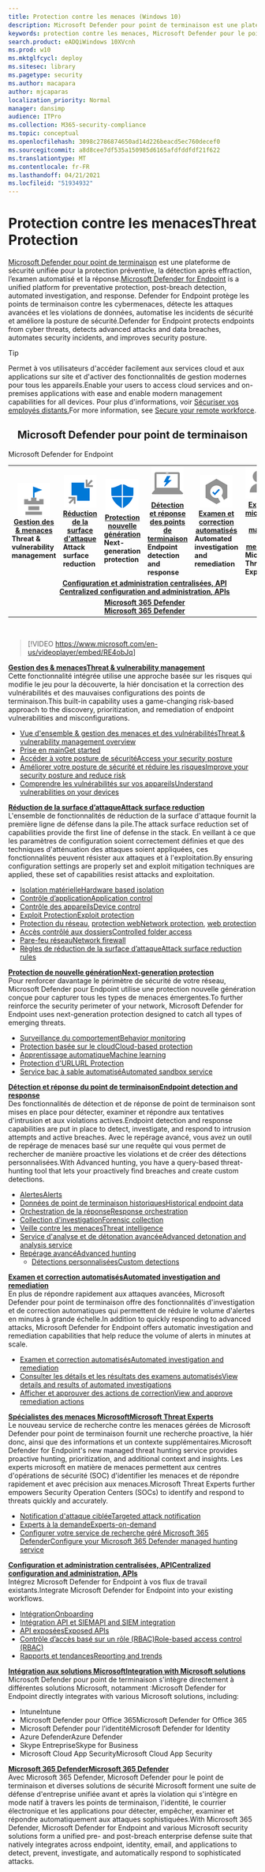 ```yaml
---
title: Protection contre les menaces (Windows 10)
description: Microsoft Defender pour point de terminaison est une plateforme de sécurité unifiée pour la protection préventive, la détection après effraction, l’examen automatisé et la réponse.
keywords: protection contre les menaces, Microsoft Defender pour le point de terminaison, réduction de la surface d'attaque, protection nouvelle génération, détection et réponse des points de terminaison, examen et réponse automatisés, experts microsoft en matière de menaces, Score de sécurité Microsoft pour les appareils, repérage avancé, repérage de cybermenace, protection contre les menaces web
search.product: eADQiWindows 10XVcnh
ms.prod: w10
ms.mktglfcycl: deploy
ms.sitesec: library
ms.pagetype: security
ms.author: macapara
author: mjcaparas
localization_priority: Normal
manager: dansimp
audience: ITPro
ms.collection: M365-security-compliance
ms.topic: conceptual
ms.openlocfilehash: 3098c2786874650ad14d226beacd5ec760decef0
ms.sourcegitcommit: a8d8cee7df535a150985d6165afdfddfdf21f622
ms.translationtype: MT
ms.contentlocale: fr-FR
ms.lasthandoff: 04/21/2021
ms.locfileid: "51934932"
---
```

# <a name="threat-protection"></a><span data-ttu-id="2bd89-104">Protection contre les menaces</span><span class="sxs-lookup"><span data-stu-id="2bd89-104">Threat Protection</span></span>
<span data-ttu-id="2bd89-105">[Microsoft Defender pour point de terminaison](https://docs.microsoft.com/microsoft-365/security/defender-endpoint/microsoft-defender-advanced-threat-protection) est une plateforme de sécurité unifiée pour la protection préventive, la détection après effraction, l’examen automatisé et la réponse.</span><span class="sxs-lookup"><span data-stu-id="2bd89-105">[Microsoft Defender for Endpoint](https://docs.microsoft.com/microsoft-365/security/defender-endpoint/microsoft-defender-advanced-threat-protection) is a unified platform for preventative protection, post-breach detection, automated investigation, and response.</span></span> <span data-ttu-id="2bd89-106">Defender for Endpoint protège les points de terminaison contre les cybermenaces, détecte les attaques avancées et les violations de données, automatise les incidents de sécurité et améliore la posture de sécurité.</span><span class="sxs-lookup"><span data-stu-id="2bd89-106">Defender for Endpoint protects endpoints from cyber threats, detects advanced attacks and data breaches, automates security incidents, and improves security posture.</span></span>

> [!TIP]
> <span data-ttu-id="2bd89-107">Permet à vos utilisateurs d'accéder facilement aux services cloud et aux applications sur site et d'activer des fonctionnalités de gestion modernes pour tous les appareils.</span><span class="sxs-lookup"><span data-stu-id="2bd89-107">Enable your users to access cloud services and on-premises applications with ease and enable modern management capabilities for all devices.</span></span> <span data-ttu-id="2bd89-108">Pour plus d'informations, voir [Sécuriser vos employés distants.](https://docs.microsoft.com/enterprise-mobility-security/remote-work/)</span><span class="sxs-lookup"><span data-stu-id="2bd89-108">For more information, see [Secure your remote workforce](https://docs.microsoft.com/enterprise-mobility-security/remote-work/).</span></span> 

<center><h2><span data-ttu-id="2bd89-109">Microsoft Defender pour point de terminaison</center></span><span class="sxs-lookup"><span data-stu-id="2bd89-109">Microsoft Defender for Endpoint</center></span></span></h2>
<table>
<tr>
<td><a href="#tvm"><center><img src="images/TVM_icon.png" alt="threat and vulnerability icon"> <br><span data-ttu-id="2bd89-110"><b>Gestion des & menaces</b></center></a></span><span class="sxs-lookup"><span data-stu-id="2bd89-110"><b>Threat & vulnerability management</b></center></a></span></span></td>
<td><a href="#asr"><center><img src="images/asr-icon.png" alt="attack surface reduction icon"> <br><span data-ttu-id="2bd89-111"><b>Réduction de la surface d'attaque</b></center></a></span><span class="sxs-lookup"><span data-stu-id="2bd89-111"><b>Attack surface reduction</b></center></a></span></span></td>
<td><center><a href="#ngp"><img src="images/ngp-icon.png" alt="next generation protection icon"><br> <span data-ttu-id="2bd89-112"><b>Protection nouvelle génération</b></a></center></span><span class="sxs-lookup"><span data-stu-id="2bd89-112"><b>Next-generation protection</b></a></center></span></span></td>
<td><center><a href="#edr"><img src="images/edr-icon.png" alt="endpoint detection and response icon"><br> <span data-ttu-id="2bd89-113"><b>Détection et réponse des points de terminaison</b></a></center></span><span class="sxs-lookup"><span data-stu-id="2bd89-113"><b>Endpoint detection and response</b></a></center></span></span></td>
<td><center><a href="#ai"><img src="images/air-icon.png" alt="automated investigation and remediation icon"><br> <span data-ttu-id="2bd89-114"><b>Examen et correction automatisés</b></a></center></span><span class="sxs-lookup"><span data-stu-id="2bd89-114"><b>Automated investigation and remediation</b></a></center></span></span></td>
<td><center><a href="#mte"><img src="images/mte-icon.png" alt="microsoft threat experts icon"><br> <span data-ttu-id="2bd89-115"><b>Experts microsoft en matière de menaces</b></a></center></span><span class="sxs-lookup"><span data-stu-id="2bd89-115"><b>Microsoft Threat Experts</b></a></center></span></span></td>
</tr>
<tr>
<td colspan="7"><span data-ttu-id="2bd89-116">
<a href="#apis"><center><b>Configuration et administration centralisées, API</a></span><span class="sxs-lookup"><span data-stu-id="2bd89-116">
<a href="#apis"><center><b>Centralized configuration and administration, APIs</a></span></span></b></center></td>
</tr>
<tr>
<td colspan="7"><span data-ttu-id="2bd89-117"><a href="#mtp"><center><b>Microsoft 365 Defender</a></span><span class="sxs-lookup"><span data-stu-id="2bd89-117"><a href="#mtp"><center><b>Microsoft 365 Defender</a></span></span></center></b></td>
</tr>
</table>
<br>

<a name="tvm"></a>


>[!VIDEO https://www.microsoft.com/en-us/videoplayer/embed/RE4obJq]

<span data-ttu-id="2bd89-118">**[Gestion des & menaces](next-gen-threat-and-vuln-mgt.md)**</span><span class="sxs-lookup"><span data-stu-id="2bd89-118">**[Threat & vulnerability management](next-gen-threat-and-vuln-mgt.md)**</span></span><br>
<span data-ttu-id="2bd89-119">Cette fonctionnalité intégrée utilise une approche basée sur les risques qui modifie le jeu pour la découverte, la hiér doncisation et la correction des vulnérabilités et des mauvaises configurations des points de terminaison.</span><span class="sxs-lookup"><span data-stu-id="2bd89-119">This built-in capability uses a game-changing risk-based approach to the discovery, prioritization, and remediation of endpoint vulnerabilities and misconfigurations.</span></span>

- [<span data-ttu-id="2bd89-120">Vue d'ensemble & gestion des menaces et des vulnérabilités</span><span class="sxs-lookup"><span data-stu-id="2bd89-120">Threat & vulnerability management overview</span></span>](next-gen-threat-and-vuln-mgt.md)
- [<span data-ttu-id="2bd89-121">Prise en main</span><span class="sxs-lookup"><span data-stu-id="2bd89-121">Get started</span></span>](tvm-prerequisites.md)
- [<span data-ttu-id="2bd89-122">Accéder à votre posture de sécurité</span><span class="sxs-lookup"><span data-stu-id="2bd89-122">Access your security posture</span></span>](tvm-dashboard-insights.md)
- [<span data-ttu-id="2bd89-123">Améliorer votre posture de sécurité et réduire les risques</span><span class="sxs-lookup"><span data-stu-id="2bd89-123">Improve your security posture and reduce risk</span></span>](tvm-security-recommendation.md)
- [<span data-ttu-id="2bd89-124">Comprendre les vulnérabilités sur vos appareils</span><span class="sxs-lookup"><span data-stu-id="2bd89-124">Understand vulnerabilities on your devices</span></span>](tvm-software-inventory.md)

<a name="asr"></a>

<span data-ttu-id="2bd89-125">**[Réduction de la surface d’attaque](overview-attack-surface-reduction.md)**</span><span class="sxs-lookup"><span data-stu-id="2bd89-125">**[Attack surface reduction](overview-attack-surface-reduction.md)**</span></span><br>
<span data-ttu-id="2bd89-126">L'ensemble de fonctionnalités de réduction de la surface d'attaque fournit la première ligne de défense dans la pile.</span><span class="sxs-lookup"><span data-stu-id="2bd89-126">The attack surface reduction set of capabilities provide the first line of defense in the stack.</span></span> <span data-ttu-id="2bd89-127">En veillant à ce que les paramètres de configuration soient correctement définies et que des techniques d'atténuation des attaques soient appliquées, ces fonctionnalités peuvent résister aux attaques et à l'exploitation.</span><span class="sxs-lookup"><span data-stu-id="2bd89-127">By ensuring configuration settings are properly set and exploit mitigation techniques are applied, these set of capabilities resist attacks and exploitation.</span></span>

- [<span data-ttu-id="2bd89-128">Isolation matérielle</span><span class="sxs-lookup"><span data-stu-id="2bd89-128">Hardware based isolation</span></span>](overview-hardware-based-isolation.md)
- [<span data-ttu-id="2bd89-129">Contrôle d’application</span><span class="sxs-lookup"><span data-stu-id="2bd89-129">Application control</span></span>](https://docs.microsoft.com/windows/security/threat-protection/windows-defender-application-control/windows-defender-application-control)
- [<span data-ttu-id="2bd89-130">Contrôle des appareils</span><span class="sxs-lookup"><span data-stu-id="2bd89-130">Device control</span></span>](https://docs.microsoft.com/windows/security/threat-protection/device-guard/introduction-to-device-guard-virtualization-based-security-and-windows-defender-application-control)
- [<span data-ttu-id="2bd89-131">Exploit Protection</span><span class="sxs-lookup"><span data-stu-id="2bd89-131">Exploit protection</span></span>](exploit-protection.md)
- <span data-ttu-id="2bd89-132">[Protection du réseau,](network-protection.md) [protection web](web-protection-overview.md)</span><span class="sxs-lookup"><span data-stu-id="2bd89-132">[Network protection](network-protection.md), [web protection](web-protection-overview.md)</span></span>
- [<span data-ttu-id="2bd89-133">Accès contrôlé aux dossiers</span><span class="sxs-lookup"><span data-stu-id="2bd89-133">Controlled folder access</span></span>](controlled-folders.md)
- [<span data-ttu-id="2bd89-134">Pare-feu réseau</span><span class="sxs-lookup"><span data-stu-id="2bd89-134">Network firewall</span></span>](https://docs.microsoft.com/windows/security/threat-protection/windows-firewall/windows-firewall-with-advanced-security)
- [<span data-ttu-id="2bd89-135">Règles de réduction de la surface d’attaque</span><span class="sxs-lookup"><span data-stu-id="2bd89-135">Attack surface reduction rules</span></span>](attack-surface-reduction.md)

<a name="ngp"></a>

<span data-ttu-id="2bd89-136">**[Protection de nouvelle génération](https://docs.microsoft.com/windows/security/threat-protection/microsoft-defender-antivirus/microsoft-defender-antivirus-in-windows-10)**</span><span class="sxs-lookup"><span data-stu-id="2bd89-136">**[Next-generation protection](https://docs.microsoft.com/windows/security/threat-protection/microsoft-defender-antivirus/microsoft-defender-antivirus-in-windows-10)**</span></span><br>
<span data-ttu-id="2bd89-137">Pour renforcer davantage le périmètre de sécurité de votre réseau, Microsoft Defender pour Endpoint utilise une protection nouvelle génération conçue pour capturer tous les types de menaces émergentes.</span><span class="sxs-lookup"><span data-stu-id="2bd89-137">To further reinforce the security perimeter of your network, Microsoft Defender for Endpoint uses next-generation protection designed to catch all types of emerging threats.</span></span>

- [<span data-ttu-id="2bd89-138">Surveillance du comportement</span><span class="sxs-lookup"><span data-stu-id="2bd89-138">Behavior monitoring</span></span>](https://docs.microsoft.com/windows/security/threat-protection/microsoft-defender-antivirus/configure-real-time-protection-microsoft-defender-antivirus)
- [<span data-ttu-id="2bd89-139">Protection basée sur le cloud</span><span class="sxs-lookup"><span data-stu-id="2bd89-139">Cloud-based protection</span></span>](https://docs.microsoft.com/windows/security/threat-protection/microsoft-defender-antivirus/configure-protection-features-microsoft-defender-antivirus)
- [<span data-ttu-id="2bd89-140">Apprentissage automatique</span><span class="sxs-lookup"><span data-stu-id="2bd89-140">Machine learning</span></span>](https://docs.microsoft.com/windows/security/threat-protection/microsoft-defender-antivirus/utilize-microsoft-cloud-protection-microsoft-defender-antivirus)
- [<span data-ttu-id="2bd89-141">Protection d'URL</span><span class="sxs-lookup"><span data-stu-id="2bd89-141">URL Protection</span></span>](https://docs.microsoft.com/windows/security/threat-protection/microsoft-defender-antivirus/configure-network-connections-microsoft-defender-antivirus)
- [<span data-ttu-id="2bd89-142">Service bac à sable automatisé</span><span class="sxs-lookup"><span data-stu-id="2bd89-142">Automated sandbox service</span></span>](https://docs.microsoft.com/windows/security/threat-protection/microsoft-defender-antivirus/configure-block-at-first-sight-microsoft-defender-antivirus)

<a name="edr"></a>

<span data-ttu-id="2bd89-143">**[Détection et réponse du point de terminaison](overview-endpoint-detection-response.md)**</span><span class="sxs-lookup"><span data-stu-id="2bd89-143">**[Endpoint detection and response](overview-endpoint-detection-response.md)**</span></span><br>
<span data-ttu-id="2bd89-144">Des fonctionnalités de détection et de réponse de point de terminaison sont mises en place pour détecter, examiner et répondre aux tentatives d'intrusion et aux violations actives.</span><span class="sxs-lookup"><span data-stu-id="2bd89-144">Endpoint detection and response capabilities are put in place to detect, investigate, and respond to intrusion attempts and active breaches.</span></span> <span data-ttu-id="2bd89-145">Avec le repérage avancé, vous avez un outil de repérage de menaces basé sur une requête qui vous permet de rechercher de manière proactive les violations et de créer des détections personnalisées.</span><span class="sxs-lookup"><span data-stu-id="2bd89-145">With Advanced hunting, you have a query-based threat-hunting tool that lets your proactively find breaches and create custom detections.</span></span>

- [<span data-ttu-id="2bd89-146">Alertes</span><span class="sxs-lookup"><span data-stu-id="2bd89-146">Alerts</span></span>](alerts-queue.md)
- [<span data-ttu-id="2bd89-147">Données de point de terminaison historiques</span><span class="sxs-lookup"><span data-stu-id="2bd89-147">Historical endpoint data</span></span>](investigate-machines.md#timeline)
- [<span data-ttu-id="2bd89-148">Orchestration de la réponse</span><span class="sxs-lookup"><span data-stu-id="2bd89-148">Response orchestration</span></span>](https://docs.microsoft.com/windows/security/threat-protection/microsoft-defender-atp/respond-machine-alerts)
- [<span data-ttu-id="2bd89-149">Collection d'investigation</span><span class="sxs-lookup"><span data-stu-id="2bd89-149">Forensic collection</span></span>](respond-machine-alerts.md#collect-investigation-package-from-devices)
- [<span data-ttu-id="2bd89-150">Veille contre les menaces</span><span class="sxs-lookup"><span data-stu-id="2bd89-150">Threat intelligence</span></span>](threat-indicator-concepts.md)
- [<span data-ttu-id="2bd89-151">Service d'analyse et de détonation avancée</span><span class="sxs-lookup"><span data-stu-id="2bd89-151">Advanced detonation and analysis service</span></span>](respond-file-alerts.md#deep-analysis)
- [<span data-ttu-id="2bd89-152">Repérage avancé</span><span class="sxs-lookup"><span data-stu-id="2bd89-152">Advanced hunting</span></span>](advanced-hunting-overview.md)
    - [<span data-ttu-id="2bd89-153">Détections personnalisées</span><span class="sxs-lookup"><span data-stu-id="2bd89-153">Custom detections</span></span>](overview-custom-detections.md)

<a name="ai"></a>

<span data-ttu-id="2bd89-154">**[Examen et correction automatisés](automated-investigations.md)**</span><span class="sxs-lookup"><span data-stu-id="2bd89-154">**[Automated investigation and remediation](automated-investigations.md)**</span></span><br>
<span data-ttu-id="2bd89-155">En plus de répondre rapidement aux attaques avancées, Microsoft Defender pour point de terminaison offre des fonctionnalités d'investigation et de correction automatiques qui permettent de réduire le volume d'alertes en minutes à grande échelle.</span><span class="sxs-lookup"><span data-stu-id="2bd89-155">In addition to quickly responding to advanced attacks, Microsoft Defender for Endpoint offers automatic investigation and remediation capabilities that help reduce the volume of alerts in minutes at scale.</span></span>

- [<span data-ttu-id="2bd89-156">Examen et correction automatisés</span><span class="sxs-lookup"><span data-stu-id="2bd89-156">Automated investigation and remediation</span></span>](automated-investigations.md)
- [<span data-ttu-id="2bd89-157">Consulter les détails et les résultats des examens automatisés</span><span class="sxs-lookup"><span data-stu-id="2bd89-157">View details and results of automated investigations</span></span>](auto-investigation-action-center.md)
- [<span data-ttu-id="2bd89-158">Afficher et approuver des actions de correction</span><span class="sxs-lookup"><span data-stu-id="2bd89-158">View and approve remediation actions</span></span>](manage-auto-investigation.md)

<a name="mte"></a>

<span data-ttu-id="2bd89-159">**[Spécialistes des menaces Microsoft](microsoft-threat-experts.md)**</span><span class="sxs-lookup"><span data-stu-id="2bd89-159">**[Microsoft Threat Experts](microsoft-threat-experts.md)**</span></span><br>
<span data-ttu-id="2bd89-160">Le nouveau service de recherche contre les menaces gérées de Microsoft Defender pour point de terminaison fournit une recherche proactive, la hiér donc, ainsi que des informations et un contexte supplémentaires.</span><span class="sxs-lookup"><span data-stu-id="2bd89-160">Microsoft Defender for Endpoint's new managed threat hunting service provides proactive hunting, prioritization, and additional context and insights.</span></span> <span data-ttu-id="2bd89-161">Les experts microsoft en matière de menaces permettent aux centres d'opérations de sécurité (SOC) d'identifier les menaces et de répondre rapidement et avec précision aux menaces.</span><span class="sxs-lookup"><span data-stu-id="2bd89-161">Microsoft Threat Experts further empowers Security Operation Centers (SOCs) to identify and respond to threats quickly and accurately.</span></span>

- [<span data-ttu-id="2bd89-162">Notification d'attaque ciblée</span><span class="sxs-lookup"><span data-stu-id="2bd89-162">Targeted attack notification</span></span>](microsoft-threat-experts.md)
- [<span data-ttu-id="2bd89-163">Experts à la demande</span><span class="sxs-lookup"><span data-stu-id="2bd89-163">Experts-on-demand</span></span>](microsoft-threat-experts.md)
- [<span data-ttu-id="2bd89-164">Configurer votre service de recherche géré Microsoft 365 Defender</span><span class="sxs-lookup"><span data-stu-id="2bd89-164">Configure your Microsoft 365 Defender managed hunting service</span></span>](configure-microsoft-threat-experts.md)

<a name="apis"></a>

<span data-ttu-id="2bd89-165">**[Configuration et administration centralisées, API](management-apis.md)**</span><span class="sxs-lookup"><span data-stu-id="2bd89-165">**[Centralized configuration and administration, APIs](management-apis.md)**</span></span><br>
<span data-ttu-id="2bd89-166">Intégrez Microsoft Defender for Endpoint à vos flux de travail existants.</span><span class="sxs-lookup"><span data-stu-id="2bd89-166">Integrate Microsoft Defender for Endpoint into your existing workflows.</span></span>
- [<span data-ttu-id="2bd89-167">Intégration</span><span class="sxs-lookup"><span data-stu-id="2bd89-167">Onboarding</span></span>](onboard-configure.md)
- [<span data-ttu-id="2bd89-168">Intégration API et SIEM</span><span class="sxs-lookup"><span data-stu-id="2bd89-168">API and SIEM integration</span></span>](configure-siem.md)
- [<span data-ttu-id="2bd89-169">API exposées</span><span class="sxs-lookup"><span data-stu-id="2bd89-169">Exposed APIs</span></span>](apis-intro.md)
- [<span data-ttu-id="2bd89-170">Contrôle d’accès basé sur un rôle (RBAC)</span><span class="sxs-lookup"><span data-stu-id="2bd89-170">Role-based access control (RBAC)</span></span>](rbac.md)
- [<span data-ttu-id="2bd89-171">Rapports et tendances</span><span class="sxs-lookup"><span data-stu-id="2bd89-171">Reporting and trends</span></span>](threat-protection-reports.md)

<a name="integration"></a>
<span data-ttu-id="2bd89-172">**[Intégration aux solutions Microsoft](threat-protection-integration.md)**</span><span class="sxs-lookup"><span data-stu-id="2bd89-172">**[Integration with Microsoft solutions](threat-protection-integration.md)**</span></span> <br>
 <span data-ttu-id="2bd89-173">Microsoft Defender pour point de terminaison s'intègre directement à différentes solutions Microsoft, notamment :</span><span class="sxs-lookup"><span data-stu-id="2bd89-173">Microsoft Defender for Endpoint directly integrates with various Microsoft solutions, including:</span></span>
- <span data-ttu-id="2bd89-174">Intune</span><span class="sxs-lookup"><span data-stu-id="2bd89-174">Intune</span></span>
- <span data-ttu-id="2bd89-175">Microsoft Defender pour Office 365</span><span class="sxs-lookup"><span data-stu-id="2bd89-175">Microsoft Defender for Office 365</span></span>
- <span data-ttu-id="2bd89-176">Microsoft Defender pour l’identité</span><span class="sxs-lookup"><span data-stu-id="2bd89-176">Microsoft Defender for Identity</span></span>
- <span data-ttu-id="2bd89-177">Azure Defender</span><span class="sxs-lookup"><span data-stu-id="2bd89-177">Azure Defender</span></span>
- <span data-ttu-id="2bd89-178">Skype Entreprise</span><span class="sxs-lookup"><span data-stu-id="2bd89-178">Skype for Business</span></span>
- <span data-ttu-id="2bd89-179">Microsoft Cloud App Security</span><span class="sxs-lookup"><span data-stu-id="2bd89-179">Microsoft Cloud App Security</span></span>

<a name="mtp"></a>
<span data-ttu-id="2bd89-180">**[Microsoft 365 Defender](https://docs.microsoft.com/microsoft-365/security/defender/microsoft-threat-protection)**</span><span class="sxs-lookup"><span data-stu-id="2bd89-180">**[Microsoft 365 Defender](https://docs.microsoft.com/microsoft-365/security/defender/microsoft-threat-protection)**</span></span><br>
 <span data-ttu-id="2bd89-181">Avec Microsoft 365 Defender, Microsoft Defender pour le point de terminaison et diverses solutions de sécurité Microsoft forment une suite de défense d'entreprise unifiée avant et après la violation qui s'intègre en mode natif à travers les points de terminaison, l'identité, le courrier électronique et les applications pour détecter, empêcher, examiner et répondre automatiquement aux attaques sophistiquées.</span><span class="sxs-lookup"><span data-stu-id="2bd89-181">With Microsoft 365 Defender, Microsoft Defender for Endpoint and various Microsoft security solutions form a unified pre- and post-breach enterprise defense suite that natively integrates across endpoint, identity, email, and applications to detect, prevent, investigate, and automatically respond to sophisticated attacks.</span></span>
